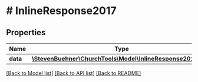 # # InlineResponse2017

## Properties

Name | Type | Description | Notes
------------ | ------------- | ------------- | -------------
**data** | [**\StevenBuehner\ChurchTools\Model\InlineResponse2017Data**](InlineResponse2017Data.md) |  | [optional]

[[Back to Model list]](../../README.md#models) [[Back to API list]](../../README.md#endpoints) [[Back to README]](../../README.md)
